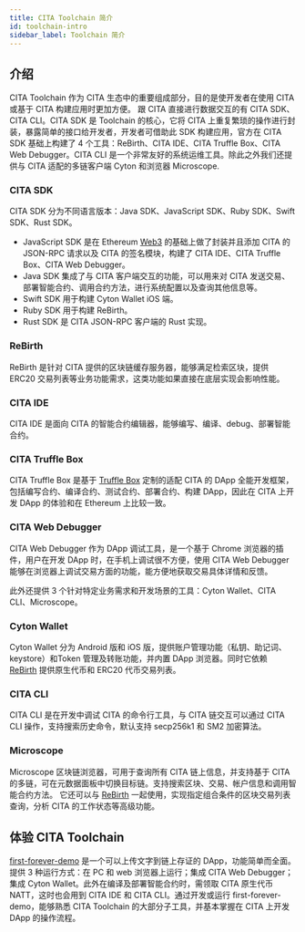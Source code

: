 ```yaml
---
title: CITA Toolchain 简介
id: toolchain-intro
sidebar_label: Toolchain 简介
---
```


## 介绍

CITA Toolchain 作为 CITA 生态中的重要组成部分，目的是使开发者在使用 CITA 或基于 CITA 构建应用时更加方便。
跟 CITA 直接进行数据交互的有 CITA SDK、CITA CLI。CITA SDK 是 Toolchain 的核心，它将 CITA 上重复繁琐的操作进行封装，暴露简单的接口给开发者，开发者可借助此 SDK 构建应用，官方在 CITA SDK 基础上构建了 4 个工具：ReBirth、CITA IDE、CITA Truffle Box、CITA Web Debugger。CITA CLI 是一个非常友好的系统运维工具。除此之外我们还提供与 CITA 适配的多链客户端 Cyton 和浏览器 Microscope.

### CITA SDK

CITA SDK 分为不同语言版本：Java SDK、JavaScript SDK、Ruby SDK、Swift SDK、Rust SDK。

* JavaScript SDK 是在 Ethereum [Web3](https://github.com/ethereum/web3.js/) 的基础上做了封装并且添加 CITA 的 JSON-RPC 请求以及 CITA 的签名模块，构建了 CITA IDE、CITA Truffle Box、CITA Web Debugger。
* Java SDK 集成了与 CITA 客户端交互的功能，可以用来对 CITA 发送交易、部署智能合约、调用合约方法，进行系统配置以及查询其他信息等。
* Swift SDK 用于构建 Cyton Wallet iOS 端。
* Ruby SDK 用于构建 ReBirth。
* Rust SDK 是 CITA JSON-RPC 客户端的 Rust 实现。

### ReBirth

ReBirth 是针对 CITA 提供的区块链缓存服务器，能够满足检索区块，提供 ERC20 交易列表等业务功能需求，这类功能如果直接在底层实现会影响性能。

### CITA IDE

CITA IDE 是面向 CITA 的智能合约编辑器，能够编写、编译、debug、部署智能合约。

### CITA Truffle Box

CITA Truffle Box 是基于 [Truffle Box](https://github.com/truffle-box) 定制的适配 CITA 的 DApp 全能开发框架，包括编写合约、编译合约、测试合约、部署合约、构建 DApp，因此在 CITA 上开发 DApp 的体验和在 Ethereum 上比较一致。

### CITA Web Debugger

CITA Web Debugger 作为 DApp 调试工具，是一个基于 Chrome 浏览器的插件，用户在开发 DApp 时，在手机上调试很不方便，使用 CITA Web Debugger 能够在浏览器上调试交易方面的功能，能方便地获取交易具体详情和反馈。

此外还提供 3 个针对特定业务需求和开发场景的工具：Cyton Wallet、CITA CLI、Microscope。

### Cyton Wallet

Cyton Wallet 分为 Android 版和 iOS 版，提供账户管理功能（私钥、助记词、keystore）和Token 管理及转账功能，并内置 DApp 浏览器。同时它依赖 [ReBirth](https://github.com/citahub/re-birth) 提供原生代币和 ERC20 代币交易列表。

### CITA CLI

CITA CLI 是在开发中调试 CITA 的命令行工具，与 CITA 链交互可以通过 CITA CLI 操作，支持搜索历史命令，默认支持 secp256k1 和 SM2 加密算法。

### Microscope

Microscope 区块链浏览器，可用于查询所有 CITA 链上信息，并支持基于 CITA 的多链，可在元数据面板中切换目标链。支持搜索区块、交易、帐户信息和调用智能合约方法。 它还可以与 [ReBirth](https://github.com/citahub/re-birth) 一起使用，实现指定组合条件的区块交易列表查询，分析 CITA 的工作状态等高级功能。

## 体验 CITA Toolchain

[first-forever-demo](https://github.com/citahub/first-forever-demo) 是一个可以上传文字到链上存证的 DApp，功能简单而全面。提供 3 种运行方式：在 PC 和 web 浏览器上运行；集成 CITA Web Debugger；集成 Cyton Wallet。此外在编译及部署智能合约时，需领取 CITA 原生代币 NATT，这时也会用到 CITA IDE 和 CITA CLI。通过开发或运行 first-forever-demo，能够熟悉 CITA Toolchain 的大部分子工具，并基本掌握在 CITA 上开发 DApp 的操作流程。





